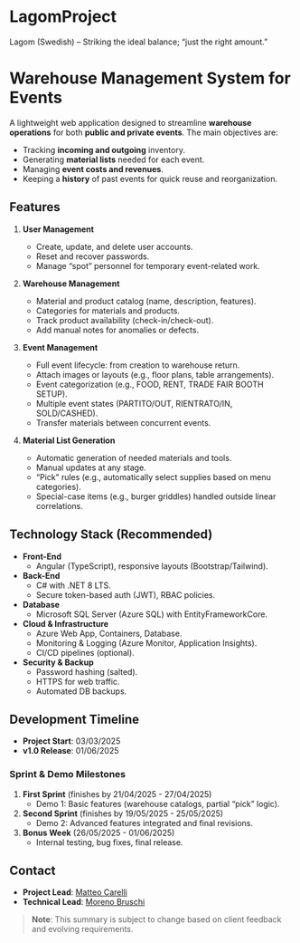 # LagomProject
Lagom (Swedish) – Striking the ideal balance; “just the right amount.”

# Warehouse Management System for Events

A lightweight web application designed to streamline **warehouse operations** for both **public and private events**. The main objectives are:

- Tracking **incoming and outgoing** inventory.  
- Generating **material lists** needed for each event.  
- Managing **event costs and revenues**.  
- Keeping a **history** of past events for quick reuse and reorganization.

## Features

1. **User Management**  
   - Create, update, and delete user accounts.  
   - Reset and recover passwords.  
   - Manage “spot” personnel for temporary event-related work.

2. **Warehouse Management**  
   - Material and product catalog (name, description, features).  
   - Categories for materials and products.  
   - Track product availability (check-in/check-out).  
   - Add manual notes for anomalies or defects.

3. **Event Management**  
   - Full event lifecycle: from creation to warehouse return.  
   - Attach images or layouts (e.g., floor plans, table arrangements).  
   - Event categorization (e.g., FOOD, RENT, TRADE FAIR BOOTH SETUP).  
   - Multiple event states (PARTITO/OUT, RIENTRATO/IN, SOLD/CASHED).  
   - Transfer materials between concurrent events.

4. **Material List Generation**  
   - Automatic generation of needed materials and tools.  
   - Manual updates at any stage.  
   - “Pick” rules (e.g., automatically select supplies based on menu categories).  
   - Special-case items (e.g., burger griddles) handled outside linear correlations.

## Technology Stack (Recommended)

- **Front-End**  
  - Angular (TypeScript), responsive layouts (Bootstrap/Tailwind).
- **Back-End**  
  - C# with .NET 8 LTS.  
  - Secure token-based auth (JWT), RBAC policies.
- **Database**  
  - Microsoft SQL Server (Azure SQL) with EntityFrameworkCore.
- **Cloud & Infrastructure**  
  - Azure Web App, Containers, Database.  
  - Monitoring & Logging (Azure Monitor, Application Insights).  
  - CI/CD pipelines (optional).
- **Security & Backup**  
  - Password hashing (salted).  
  - HTTPS for web traffic.  
  - Automated DB backups.

## Development Timeline

- **Project Start**: 03/03/2025  
- **v1.0 Release**: 01/06/2025  

### Sprint & Demo Milestones

1. **First Sprint** (finishes by 21/04/2025 - 27/04/2025)  
   - Demo 1: Basic features (warehouse catalogs, partial “pick” logic).
2. **Second Sprint** (finishes by 19/05/2025 - 25/05/2025)  
   - Demo 2: Advanced features integrated and final revisions.
3. **Bonus Week** (26/05/2025 - 01/06/2025)  
   - Internal testing, bug fixes, final release.

## Contact

- **Project Lead**: [Matteo Carelli](https://github.com/Teonirvana)  
- **Technical Lead**: [Moreno Bruschi](https://github.com/fathorMB) 

> **Note**: This summary is subject to change based on client feedback and evolving requirements.
